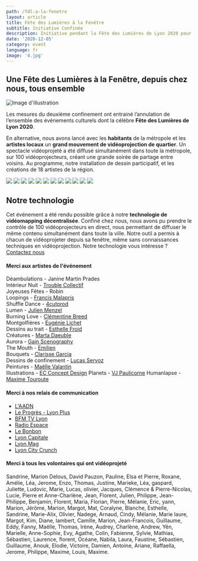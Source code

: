 ```yaml
---
path: /fdl-a-la-fenetre
layout: article
title: Fête des Lumières à la Fenêtre
subtitle: Initiative Confinée
description: Initiative pendant la Fête des Lumières de Lyon 2020 pour contrecarrer l'annulation de l'événement officiel
date: '2020-12-05'
category: event
language: fr
image: '4.jpg'
---
```


## Une Fête des Lumières à la Fenêtre, depuis chez nous, tous ensemble

![Image d'illustration](4.jpg)

Les mesures du deuxième confinement ont entrainé l’annulation de l’ensemble des événements culturels dont la célèbre **Fête des Lumières de Lyon 2020**.

En alternative, nous avons lancé avec les **habitants** de la métropole et les **artistes locaux** un **grand mouvement de vidéoprojection de quartier**. Un spectacle vidéoprojeté a été diffusé simultanément dans toute la métropole, sur 100 vidéoprojecteurs, créant une grande soirée de partage entre voisins. Au programme, notre installation de dessin participatif, et les créations de 18 artistes de la région.
<br/>

<photo-grid>
<img src="11.jpg"/>
<img src="12.jpg"/>
<img src="2.jpg"/>
<img src="7.jpg"/>
<img src="1.jpg"/>
<img src="5.jpg"/>
<img src="gil.jpg"/>
<img src="6.jpg">
<img src="9.jpg"/>
<img src="14.jpg"/>
<img src="0.jpg"/>
<img src="map.jpg"/>
</photo-grid>

## Notre technologie

Cet événement a été rendu possible grâce à notre **technologie de vidéomapping décentralisée**. Confiné chez nous, nous avons pu prendre le contrôle de 100 vidéoprojecteurs en direct, nous permettant de diffuser le même contenu simultanément dans toute la ville. Notre outil a permis à chacun de vidéoprojeter depuis sa fenêtre, même sans connaissances techniques en vidéoprojection. Notre technologie vous intéresse ? [Contactez nous](/contact)

#### Merci aux artistes de l'événement

Déambulations - Janine Martin Prades  
Intérieur Nuit - [Trouble Collectif](https://www.instagram.com/TroubleCollectif/)  
Joyeuses Fêtes - Robin  
Loopings - [Francis Malapris](http://malapris.com)  
Shuffle Dance - [4cutprod](https://www.instagram.com/4cutprod/)  
Lumen - [Julien Menzel](http://mrzl.fr/)  
Burning Love - [Clémentine Breed](http://www.clementine-breed.fr/)  
Montgolfières - [Eugénie Lichet](http://instagram.com/eugenie_jl)  
Dessins au trait - [Esthelle Froid](https://www.instagram.com/est_h_elle/)  
Créatures - [Marta Daeuble](http://www.martadaeuble.com/)  
Aurora - [Gain Scenography](https://www.instagram.com/gain.scenography/)  
The Mouth - [Emilien](https://www.instagram.com/emilien.neilime/)  
Bouquets - [Clarisse Garcia](https://www.instagram.com/clarisse_clg/)  
Dessins de confinement - [Lucas Servoz](https://www.instagram.com/servoz.lucas/)  
Peintures - [Maëlle Valantin](https://maellevalantin.wixsite.com/monsite)  
Illustrations - [EC Concept Design](https://www.instagram.com/ecdesign_studio_/)
Planets - [VJ Paulicorne](https://www.instagram.com/paul_icorne/)
Humanlapse - [Maxime Touroute](https://maximetouroute.github.io)

#### Merci à nos relais de communication

- [L'AADN](https://aadn.org/)
- [Le Progrès - Lyon Plus](https://www.lyonplus.com/actualite/2020/12/08/une-fete-des-lumieres-chez-soi-citoyenne-et-artistique)
- [BFM TV Lyon](https://www.bfmtv.com/lyon/fete-des-lumieres-les-lyonnais-invites-illuminer-les-facades-grace-a-des-videoprojecteurs_AV-202012030181.html)
- [Radio Espace](http://www.radioespace.com/news/locales/188872/une-fete-des-lumieres-aux-fenetres-cette-annee-a-lyon)
- [Le Bonbon](https://www.lebonbon.fr/lyon/news/fete-des-lumieres-dessins-murs-projection/)
- [Lyon Capitale](https://www.lyoncapitale.fr/actualite/confinement-participez-a-une-oeuvre-lumineuse-et-dessinee-depuis-chez-vous/)
- [Lyon Mag](https://www.lyonmag.com/article/111665/lyon-un-projet-de-fete-des-lumieres-aux-fenetres-cette-annee)
- [Lyon City Crunch](https://lyon.citycrunch.fr/une-fete-des-lumieres-aux-fenetres-le-5-decembre/2020/11/25/)

#### Merci à tous les volontaires qui ont vidéoprojeté

Sandrine, Marion Delous, David Pauzon, Pauline, Elsa et Pierre, Roxane, Amélie, Léa, Jerome, Enzo, Thomas, Justine, Marieke, Léa, gaspard, Juliette, Ludovic, Marie, Lucas, olivier, Jacques, Clémence & Pierre-Nicolas, Lucie, Pierre et Anne-Charlène, Jean, Florent, Julien, Philippe, Jean-Philippe, Benjamin, Florent, Maria, Florian, Pierre, Mélanie, Eric, yann, Marion, Jérôme, Marion, Margot, Mat, Coralyne, Blanche, Esthelle, Sandrine, Marie-Alix, Olivier, Nadege, Arnaud, Cindy, Mélanie, Marie laure, Margot, Kim, Diane, lambert, Camille, Marion, Jean-Francois, Guillaume, Eddy, Fanny, Maëlle, Thomas, Irène, Audrey, Charlène, Andrew, Yên, Marielle, Anne-Sophie, Evy, Agathe, Colin, Fabienne, Sylvie, Mathias, Sébastien, Laurence, florent, Océane, Nabila, Laura, Faustine, Sébastien, Guillaume, Anouk, Elodie, Victoire, Damien, Antoine, Ariane, Raffaella, Jerome, Philippe, Maxime, Louis, Maxime.
